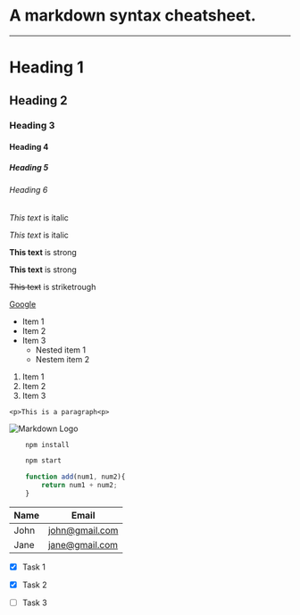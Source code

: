 <!-- Heading -->
<!-- Horizontal rule -->
# A markdown syntax cheatsheet.
___

# Heading 1
## Heading 2
### Heading 3
#### Heading 4
##### Heading 5
###### Heading 6

<!-- Italics -->

*This text* is italic

_This text_ is italic

<!-- Strong -->

**This text** is strong

__This text__ is strong


<!-- Strikethrough -->

~~This text~~ is striketrough

<!-- Links -->

[Google](http://www.traversymedia.com "Google")

<!-- UL -->

* Item 1
* Item 2
* Item 3
    * Nested item 1
    * Nestem item 2

<!-- OL -->

1. Item 1
1. Item 2
1. Item 3


<!-- Inline Code Block-->

`<p>This is a paragraph<p>`

<!-- Images -->

![Markdown Logo](https://markdown-here.com/img/icon256.png)

<!-- Github Markdown -->

<!-- Code Blocks -->

```bash 
    npm install

    npm start

```


```javascript
    function add(num1, num2){
        return num1 + num2;
    }
```

<!-- Tables -->

| Name  | Email         |
| ----- | ------------- |
| John  | john@gmail.com|
| Jane  | jane@gmail.com|

<!-- Task Lists -->

* [x] Task 1
* [x] Task 2
* [ ] Task 3












